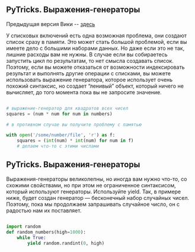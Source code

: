 ## PyTricks. Выражения-генераторы

Предыдущая версия Вики -- [здесь](https://github.com/Nejel/coursera-python-specialization-repository/wiki)

У списковых включений есть одна возможная проблема, они создают список сразу в памяти. Это может стать большой проблемой, если вы имеете дело с большими наборами данных. Но даже если это не так, лишние расходы вам не нужны. В случае если вы собираетесь запустить цикл по результатам, то нет смысла создавать список. Поэтому, если вы можете отказаться от возможности индексировать результат и выполнять другие операции с списками, вы можете использовать выражение генератора, которое использует очень похожий синтаксис, но создает “ленивый” объект, который ничего не вычисляет, до того момента пока вы не запросите значение.


```python

# выражение-генератор для квадратов всех чисел
squares = (num * num for num in numbers)

# в противном случае вы получите проблему с памятью

with open('/some/number/file', 'r') as f:
    squares = (int(num) * int(num) for num in f)
    # делаем что-то с этими числами

```


## PyTricks. Выражения-генераторы

Выражения-генераторы великолепны, но иногда вам нужно что-то, со схожими свойствами, но при этом не ограниченное синтаксисом, который используют генераторы. Используйте yield. Так, в примере ниже, будет создан генератор — бесконечный набор случайных чисел. Поэтому, пока мы продолжаем запрашивать случайное число, он с радостью нам их поставляет.


```python

import random
def random_numbers(high=1000):
    while True:
        yield random.randint(0, high)

```
